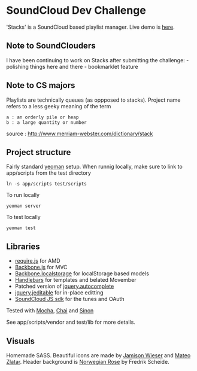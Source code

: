 # SoundCloud Dev Challenge

'Stacks' is a SoundCloud based playlist manager. Live demo is [here](http://callmephilip.github.com/stacks/). 

## Note to SoundClouders

I have been continuing to work on Stacks after submitting the challenge:
    - polishing things here and there
    - bookmarklet feature

## Note to CS majors

Playlists are technically queues (as oppposed to stacks). Project name refers to a less geeky meaning of the term

```
a : an orderly pile or heap
b : a large quantity or number
```

source : http://www.merriam-webster.com/dictionary/stack

## Project structure

Fairly standard [yeoman](http://yeoman.io/) setup. When runnig locally, make sure to link to app/scripts from the test directory

```
ln -s app/scripts test/scripts
``` 

To run locally

```
yeoman server
```

To test locally

```
yeoman test
```

## Libraries

* [require.js](https://github.com/jrburke/requirejs) for AMD
* [Backbone.js](https://github.com/documentcloud/backbone) for MVC
* [Backbone.localstorage](https://github.com/jeromegn/Backbone.localStorage) for localStorage based models
* [Handlebars](https://github.com/wycats/handlebars.js) for templates and belated Movember
* Patched version of [jquery.autocomplete](https://github.com/callmephilip/jQueryAutocompletePlugin)
* [jquery.jeditable](https://github.com/tuupola/jquery_jeditable) for in-place editting
* [SoundCloud JS sdk](https://github.com/soundcloud/soundcloud-javascript) for the tunes and OAuth

Tested with [Mocha](https://github.com/visionmedia/mocha), [Chai](https://github.com/chaijs/chai) and [Sinon](https://github.com/cjohansen/Sinon.JS)

See app/scripts/vendor and test/lib for more details.

## Visuals

Homemade SASS. Beautiful icons are made by [Jamison Wieser](http://thenounproject.com/jamison/) and [Mateo Zlatar](http://thenounproject.com/mateozlatar). Header background is [Norwegian Rose](http://subtlepatterns.com/norwegian-rose/) by Fredrik Scheide.  

